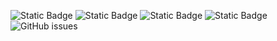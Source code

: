 ![Static Badge](https://img.shields.io/badge/blacklists-61-000000) ![Static Badge](https://img.shields.io/badge/blacklisted-2971930-cc0000) ![Static Badge](https://img.shields.io/badge/whitelisted-2254-00CC00) ![Static Badge](https://img.shields.io/badge/streaming_blacklist-28107-000000) ![GitHub issues](https://img.shields.io/github/issues/fabriziosalmi/blacklists)
